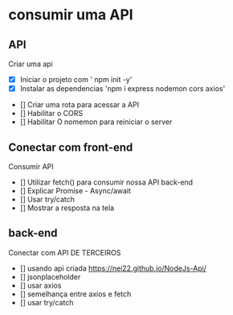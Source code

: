 # consumir uma API
## API
 Criar uma api
 - [x] Iniciar o projeto com ' npm init -y'
 - [x] Instalar as dependencias 'npm i express nodemon cors axios'
 - [] Criar uma rota para acessar a API
 - [] Habilitar o CORS
 - [] Habilitar O nomemon para reiniciar o server

 ## Conectar com front-end
 Consumir API
 - [] Utilizar fetch() para consumir nossa API back-end
 - [] Explicar Promise - Async/await
 - [] Usar try/catch
 - [] Mostrar a resposta na tela

 ## back-end
Conectar com API DE TERCEIROS
- [] usando api criada https://nei22.github.io/NodeJs-Api/
- [] jsonplaceholder
- [] usar axios
- [] semelhança entre axios e fetch
- [] usar try/catch